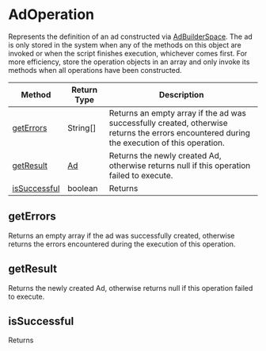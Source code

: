 # AdOperation
Represents the definition of an ad constructed via [AdBuilderSpace](./AdBuilderSpace). The ad is only stored in the system when any of the methods on this object are invoked or when the script finishes execution, whichever comes first. For more efficiency, store the operation objects in an array and only invoke its methods when all operations have been constructed. 

|Method|Return Type|Description|
|-|-|-
[getErrors]('#getErrors}')|String[]|Returns an empty array if the ad was successfully created, otherwise returns the errors encountered during the execution of this operation.<br />
[getResult]('#getResult}')|[Ad](./Ad)|Returns the newly created Ad, otherwise returns null if this operation failed to execute.<br />
[isSuccessful]('#isSuccessful}')|boolean|Returns <br />

<a name="#getErrors"></a>
## getErrors
Returns an empty array if the ad was successfully created, otherwise returns the errors encountered during the execution of this operation.


<a name="#getResult"></a>
## getResult
Returns the newly created Ad, otherwise returns null if this operation failed to execute.


<a name="#isSuccessful"></a>
## isSuccessful
Returns 


